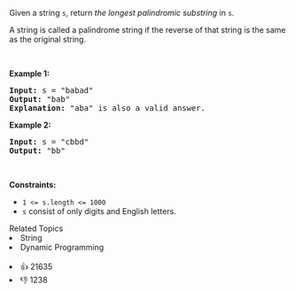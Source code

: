 <p>Given a string <code>s</code>, return <em>the longest palindromic substring</em> in <code>s</code>.</p>

<p>A string is called a palindrome string if the reverse of that string is the same as the original string.</p>

<p>&nbsp;</p> 
<p><strong>Example 1:</strong></p>

<pre>
<strong>Input:</strong> s = "babad"
<strong>Output:</strong> "bab"
<strong>Explanation:</strong> "aba" is also a valid answer.
</pre>

<p><strong>Example 2:</strong></p>

<pre>
<strong>Input:</strong> s = "cbbd"
<strong>Output:</strong> "bb"
</pre>

<p>&nbsp;</p> 
<p><strong>Constraints:</strong></p>

<ul> 
 <li><code>1 &lt;= s.length &lt;= 1000</code></li> 
 <li><code>s</code> consist of only digits and English letters.</li> 
</ul>

<div><div>Related Topics</div><div><li>String</li><li>Dynamic Programming</li></div></div><br><div><li>👍 21635</li><li>👎 1238</li></div>